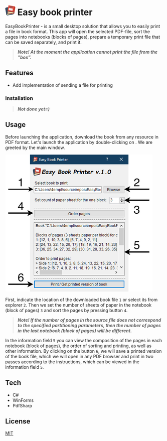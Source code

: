 # ![EasyBookPrinter-Icon](/EasyBookPrinter/Resources/book-32x32.png) Easy book printer
EasyBookPrinter - is a small desktop solution that allows you to easily print a file in book format.
This app will open the selected PDF-file, sort the pages into notebooks (blocks of pages), prepare a temporary print file that can be saved separately, and print it.

> ***Note! At the moment the application cannot print the file from the "box".***

## Features 
- Add implementation of sending a file for printing

### Installation
> ***Not done yet=)***

## Usage
Before launching the application, download the book from any resource in PDF format. 
Let's launch the application by double-clicking on . We are greeted by the main window. 

![EasyBookPrinter-MainForm-Scrennshoot](/EasyBookPrinter/Resources/EasyBookPrinter-MainForm-Scrennshoot.png)

First, indicate the location of the downloaded book file `1` or select its from explorer `2`. Then we set the number of sheets of paper in the notebook (block of pages) `3` and sort the pages by pressing button `4`.

> ***Note! If the number of pages in the source file does not correspond to the specified partitioning parameters, then the number of pages in the last notebook (block of pages) will be different.***

In the information field `5` you can view the composition of the pages in each notebook (block of pages), the order of sorting and printing, as well as other information. By clicking on the button `6`, we will save a printed version of the book file, which we will open in any PDF browser and print in two passes according to the instructions, which can be viewed in the information field `5`.

## Tech 
- C# 
- WinForms
- PdfSharp

## License
[MIT](https://choosealicense.com/licenses/mit/)
